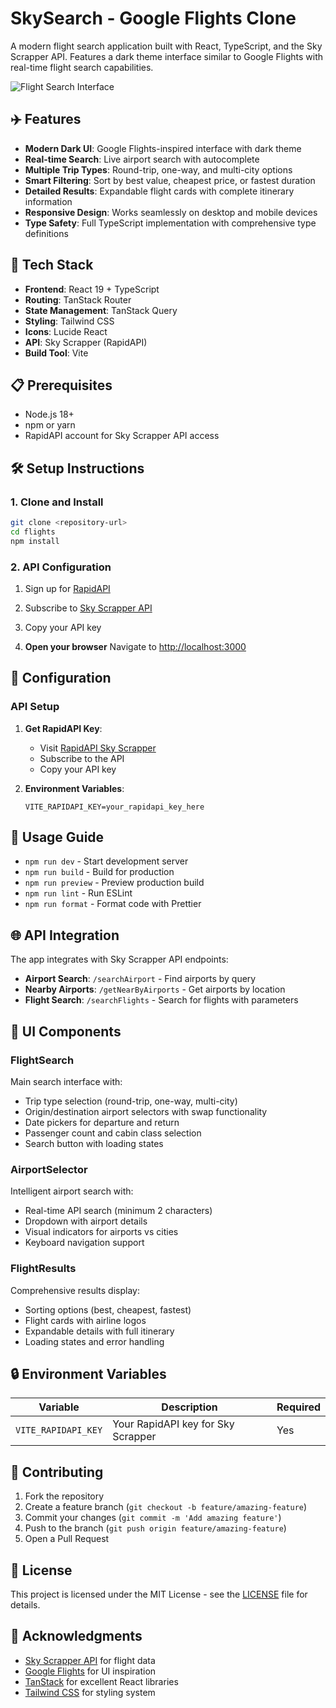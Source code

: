 # SkySearch - Google Flights Clone

A modern flight search application built with React, TypeScript, and the Sky Scrapper API. Features a dark theme interface similar to Google Flights with real-time flight search capabilities.

![Flight Search Interface](___)

## ✈️ Features

- **Modern Dark UI**: Google Flights-inspired interface with dark theme
- **Real-time Search**: Live airport search with autocomplete
- **Multiple Trip Types**: Round-trip, one-way, and multi-city options
- **Smart Filtering**: Sort by best value, cheapest price, or fastest duration
- **Detailed Results**: Expandable flight cards with complete itinerary information
- **Responsive Design**: Works seamlessly on desktop and mobile devices
- **Type Safety**: Full TypeScript implementation with comprehensive type definitions

## 🚀 Tech Stack

- **Frontend**: React 19 + TypeScript
- **Routing**: TanStack Router
- **State Management**: TanStack Query
- **Styling**: Tailwind CSS
- **Icons**: Lucide React
- **API**: Sky Scrapper (RapidAPI)
- **Build Tool**: Vite

## 📋 Prerequisites

- Node.js 18+
- npm or yarn
- RapidAPI account for Sky Scrapper API access

## 🛠️ Setup Instructions

### 1. Clone and Install

```bash
git clone <repository-url>
cd flights
npm install
```

### 2. API Configuration

1. Sign up for [RapidAPI](https://rapidapi.com/)
2. Subscribe to [Sky Scrapper API](https://rapidapi.com/apiheya/api/sky-scrapper)
3. Copy your API key

4. **Open your browser**
   Navigate to [http://localhost:3000](http://localhost:3000)

## 🔧 Configuration

### API Setup

1. **Get RapidAPI Key**:
   - Visit [RapidAPI Sky Scrapper](https://rapidapi.com/apiheya/api/sky-scrapper)
   - Subscribe to the API
   - Copy your API key

2. **Environment Variables**:
   ```env
   VITE_RAPIDAPI_KEY=your_rapidapi_key_here
   ```

## 🎯 Usage Guide

- `npm run dev` - Start development server
- `npm run build` - Build for production
- `npm run preview` - Preview production build
- `npm run lint` - Run ESLint
- `npm run format` - Format code with Prettier

## 🌐 API Integration

The app integrates with Sky Scrapper API endpoints:

- **Airport Search**: `/searchAirport` - Find airports by query
- **Nearby Airports**: `/getNearByAirports` - Get airports by location
- **Flight Search**: `/searchFlights` - Search for flights with parameters

## 🎨 UI Components

### FlightSearch

Main search interface with:

- Trip type selection (round-trip, one-way, multi-city)
- Origin/destination airport selectors with swap functionality
- Date pickers for departure and return
- Passenger count and cabin class selection
- Search button with loading states

### AirportSelector

Intelligent airport search with:

- Real-time API search (minimum 2 characters)
- Dropdown with airport details
- Visual indicators for airports vs cities
- Keyboard navigation support

### FlightResults

Comprehensive results display:

- Sorting options (best, cheapest, fastest)
- Flight cards with airline logos
- Expandable details with full itinerary
- Loading states and error handling

## 🔒 Environment Variables

| Variable            | Description                        | Required |
| ------------------- | ---------------------------------- | -------- |
| `VITE_RAPIDAPI_KEY` | Your RapidAPI key for Sky Scrapper | Yes      |

## 🤝 Contributing

1. Fork the repository
2. Create a feature branch (`git checkout -b feature/amazing-feature`)
3. Commit your changes (`git commit -m 'Add amazing feature'`)
4. Push to the branch (`git push origin feature/amazing-feature`)
5. Open a Pull Request

## 📝 License

This project is licensed under the MIT License - see the [LICENSE](LICENSE) file for details.

## 🙏 Acknowledgments

- [Sky Scrapper API](https://rapidapi.com/apiheya/api/sky-scrapper) for flight data
- [Google Flights](https://flights.google.com) for UI inspiration
- [TanStack](https://tanstack.com/) for excellent React libraries
- [Tailwind CSS](https://tailwindcss.com/) for styling system
